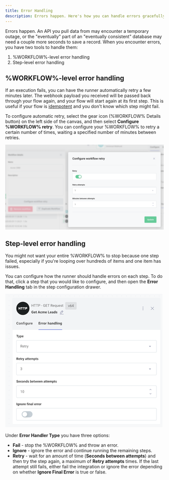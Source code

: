 ```yaml
---
title: Error Handling
description: Errors happen. Here's how you can handle errors gracefully.
---
```


Errors happen.
An API you pull data from may encounter a temporary outage, or the "eventually" part of an "eventually consistent" database may need a couple more seconds to save a record.
When you encounter errors, you have two tools to handle them:

1. %WORKFLOW%-level error handling
2. Step-level error handling

## %WORKFLOW%-level error handling

If an execution fails, you can have the runner automatically retry a few minutes later.
The webhook payload you received will be passed back through your flow again, and your flow will start again at its first step.
This is useful if your flow is [idempotent](https://en.wikipedia.org/wiki/Idempotence) and you don't know which step might fail.

To configure automatic retry, select the gear icon (%WORKFLOW% Details button) on the left side of the canvas, and then select **Configure %WORKFLOW% retry**.
You can configure your %WORKFLOW% to retry a certain number of times, waiting a specified number of minutes between retries.

![%WORKFLOW%-level error handling](./assets/error-handling/flow-level-error-handling.png)

## Step-level error handling

You might not want your entire %WORKFLOW% to stop because one step failed, especially if you're looping over hundreds of items and one item has issues.

You can configure how the runner should handle errors on each step.
To do that, click a step that you would like to configure, and then open the **Error Handling** tab in the step configuration drawer.

![Step-level error handling](./assets/error-handling/step-level-error-handling.png)

Under **Error Handler Type** you have three options:

- **Fail** - stop the %WORKFLOW% and throw an error.
- **Ignore** - ignore the error and continue running the remaining steps.
- **Retry** - wait for an amount of time (**Seconds between attempts**) and then try the step again, a maximum of **Retry attempts** times.
  If the last attempt still fails, either fail the integration or ignore the error depending on whether **Ignore Final Error** is true or false.
